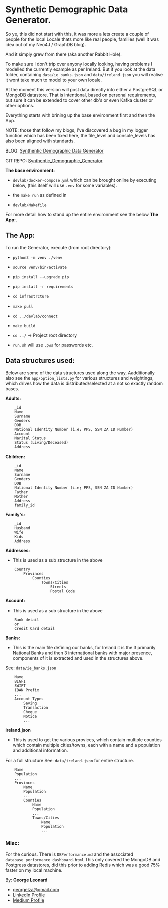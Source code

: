 # Synthetic Demographic Data Generator.

So ye, this did not start with this, it was more a lets create a couple of people for the local Locale thats more like real people, families (well it was idea out of my Neo4J / GraphDB blog).

And it simply grew from there (aka another Rabbit Hole). 

To make sure I don't trip over anyony locally looking, having problems I modelled the currently example as per Ireland. But if you look at the data folder, containing `data/ie_banks.json` and `data/ireland.json` you will realise it wont take much to model to your own locale.

At the moment this version will post data directly into either a PostgreSQL or MongoDB datastore. That is intentional, based on personal requirements, but sure it can be extended to cover other db's or even Kafka cluster or other options.

Everything starts with brining up the base environment first and then the App. 

NOTE: those that follow my blogs, I've discovered a bug in my logger function which has been fixed here, the file_level and console_levels has also been aligned with standards.

BLOG: [Synthentic Demographic Data Generator]()

GIT REPO: [Synthentic_Demographic_Generator](https://github.com/georgelza/Synthentic_Demographic_Generator.git)


**The base environment:**

- `devlab/docker-compose.yml` which can be brought online by executing below, (this itself will use `.env` for some variables).

- the `make run` as defined in

- `devlab/Makefile`

For more detail how to stand up the entire environment see the below **The App:**.


## The App:

To run the Generator, execute (from root directory):

- `python3 -m venv ./venv`

- `source venv/bin/activate`

- `pip install --upgrade pip`

- `pip install -r requirements`

- `cd infrastrcture`

- `make pull`

- `cd ../devlab/connect`

- `make build`

- `cd ../` -> Project root directory
  
- `run.sh` will use `.pws` for passwords etc. 


## Data structures used:

Below are some of the data structures used along the way, Aadditionally also see the `app/option_lists.py` for various structures and weightings, which drives how the data is distributed/selected at a not so exactly random bases.


**Adults:**

```
    _id
    Name
    Surname
    Genders
    DOB
    National Identity Number (i.e; PPS, SSN ZA ID Number)
    Account
    Marital Status
    Status (Living/Deceased)
    Address
```


**Children:**

```
    _id
    Name
    Surname
    Genders
    DOB
    National Identity Number (i.e; PPS, SSN ZA ID Number)
    Father 
    Mother
    Address
    family_id
```


**Family's:**

```
    _id
    Husband
    Wife
    Kids
    Address
```


**Addresses:**

- This is used as a sub structure in the above

```
    Country
        Provinces
            Counties
                Towns/Cities
                    Streets
                    Postal Code
```


**Account:**

- This is used as a sub structure in the above
  
```
    Bank detail
    or 
    Credit Card detail
```


**Banks:**

- This is the main file defining our banks, for Ireland it is the 3 primarily National Banks and then 3 international banks with major presence, components of it is extracted and used in the structures above.
  
See: `data/ie_banks.json`

```
    Name
    BIGFI
    SWIFT
    IBAN Prefix
    ...
    Account Types
        Saving
        Transaction
        Cheque
        Notice
        ...
```


**ireland.json**

- This is used to get the various provices, which contain multiple counties which contain multiple cities/towns, each with a name and a population and additional information.
  
For a full structure See: `data/ireland.json` for entire structure.
```
    Name
    Population
    ...
    Provinces
        Name
        Population
        ...
        Counties
            Name
            Population
            ...
            Towns/Cities
                Name
                Population
                ...

```


### Misc:

For the curious. There is `DBPerformance.md` and the associated `database_performance_dashboard.html`
This only covered the MongoDB and Postgress datastores, did this prior to adding Redis which was a good 75% faster on my local machine.


By: **George Leonard**
- [georgelza@gmail.com](georgelza@gmail.com)
- [LinkedIn Profile](https://www.linkedin.com/in/george-leonard-945b502/)
- [Medium Profile](https://medium.com/@georgelza)
